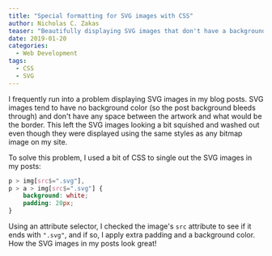 ```yaml
---
title: "Special formatting for SVG images with CSS"
author: Nicholas C. Zakas
teaser: "Beautifully displaying SVG images that don't have a background color or padding."
date: 2019-01-20
categories:
  - Web Development
tags:
  - CSS
  - SVG
---
```


I frequently run into a problem displaying SVG images in my blog posts. SVG images tend to have no background color (so the post background bleeds through) and don't have any space between the artwork and what would be the border. This left the SVG images looking a bit squished and washed out even though they were displayed using the same styles as any bitmap image on my site.

To solve this problem, I used a bit of CSS to single out the SVG images in my posts:

```css
p > img[src$=".svg"],
p > a > img[src$=".svg"] {
    background: white;
    padding: 20px;
}
```

Using an attribute selector, I checked the image's `src` attribute to see if it ends with `".svg"`, and if so, I apply extra padding and a background color. How the SVG images in my posts look great!
